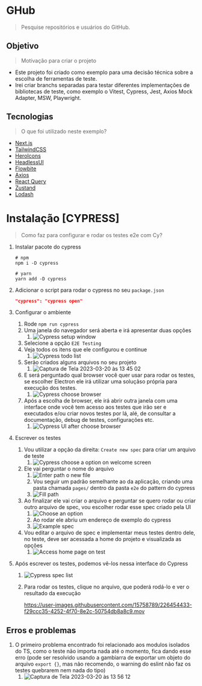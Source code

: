 # GHub

> Pesquise repositórios e usuários do GitHub.

## Objetivo

> Motivação para criar o projeto

- Este projeto foi criado como exemplo para uma decisão técnica sobre a escolha de ferramentas de teste.
- Irei criar branchs separadas para testar diferentes implementações de bibliotecas de teste, como exemplo o Vitest, Cypress, Jest, Axios Mock Adapter, MSW, Playwright.

## Tecnologias

> O que foi utilizado neste exemplo?

- [Next.js](https://nextjs.org/)
- [TailwindCSS](https://tailwindcss.com/)
- [HeroIcons](https://heroicons.com/)
- [HeadlessUI](https://headlessui.com/)
- [Flowbite](https://flowbite-react.com/)
- [Axios](https://axios-http.com/)
- [React Query](https://tanstack.com/query/latest)
- [Zustand](https://github.com/pmndrs/zustand)
- [Lodash](https://lodash.com/)

# Instalação [CYPRESS]

> Como faz para configurar e rodar os testes e2e com Cy?

1. Instalar pacote do cypress

    ```shell
    # npm
    npm i -D cypress

    # yarn
    yarn add -D cypress
    ```

2. Adicionar o script para rodar o cypress no seu `package.json`

    ```json
    "cypress": "cypress open"
    ```

3. Configurar o ambiente
   1. Rode `npm run cypress`
   2. Uma janela do navegador será aberta e irá apresentar duas opções
      1. ![Cypress setup window](https://user-images.githubusercontent.com/15758789/226404868-5fcc8a65-8161-48ef-a46b-22aa52b8345e.png)
   3. Selecione a opção `E2E Testing`
   4. Veja todos os itens que ele configurou e continue
      1. ![Cypress todo list](https://user-images.githubusercontent.com/15758789/226405896-faab2c7d-cb03-4a70-a529-424ca91e1648.png)
   5. Serão criados alguns arquivos no seu projeto
      1. ![Captura de Tela 2023-03-20 às 13 45 02](https://user-images.githubusercontent.com/15758789/226409854-cac5ecfd-985a-4a03-a0da-a0a06f6f84b3.png)
   6. E será perguntado qual browser você quer usar para rodar os testes, se escolher Electron ele irá utilizar uma soluçãso própria para execução dos testes.
      1. ![Cypress choose browser](https://user-images.githubusercontent.com/15758789/226408239-6f876e2d-c849-4cc4-8345-8542bc7e2d61.png)
   7. Após a escolha de browser, ele irá abrir outra janela com uma interface onde você tem acesso aos testes que irão ser e executados e/ou criar novos testes por lá, alé, de consultar a documentação, debug de testes, configurações etc.
      1. ![Cypress UI after choose browser](https://user-images.githubusercontent.com/15758789/226409387-2cb864fc-37cf-4cc6-b93f-e2a44bd2352d.png)
4. Escrever os testes
   1. Vou utilizar a opção da direita: `Create new spec` para criar um arquivo de teste
      1. ![Cypress choose a option on welcome screen](https://user-images.githubusercontent.com/15758789/226410185-836e27e5-8939-42c4-a85a-0ac16ba72df9.png)
   2. Ele vai perguntar o nome do arquivo
      1. ![Enter path o new file](https://user-images.githubusercontent.com/15758789/226410695-163a626d-6188-4702-bd89-1007494fa34b.png)
      2. Vou seguir um padrão semelhante ao da aplicação, criando uma pasta chamada `pages/` dentro da pasta `e2e` do pattern do cypress
      3. ![Fill path](https://user-images.githubusercontent.com/15758789/226411317-3ccd4cea-fe6b-41e2-9cc6-d12e6a973e25.png)
   3. Ao finalizar ele vai criar o arquivo e perguntar se quero rodar ou criar outro arquivo de spec, vou escolher rodar esse spec criado pela UI
      1. ![Choose an option](https://user-images.githubusercontent.com/15758789/226411634-e4720b5f-ed79-4ddb-9817-1549e6c955e8.png)
      2. Ao rodar ele abriu um endereço de exemplo do cypress
      3. ![Example spec](https://user-images.githubusercontent.com/15758789/226412002-6c71a5c5-c40a-463f-8378-55446744b83d.png)
   4. Vou editar o arquivo de spec e implementar meus testes dentro dele, no teste, deve ser acessada a home do projeto e visualizada as opções
      1. ![Access home page on test](https://user-images.githubusercontent.com/15758789/226413553-fb8b796d-cf2a-441b-a164-e8907842c388.png)
5. Após escrever os testes, podemos vê-los nessa interface do Cypress
   1. ![Cypress spec list](https://user-images.githubusercontent.com/15758789/226453706-bc39e266-921b-4d40-bc07-3a952c72f07f.png)
   2. Para rodar os testes, clique no arquivo, que poderá rodá-lo e ver o resultado da execução

      <https://user-images.githubusercontent.com/15758789/226454433-f29ccc35-4252-4f70-8e2c-50754db8a8c9.mov>

## Erros e problemas

1. O primeiro problema encontrado foi relacionado aos modulos isolados do TS, como o teste não importa nada até o momento, fica dando esse erro (pode ser resolvido usando a gambiarra de exportar um objeto do arquivo `export {}`, mas não recomendo, o warning do eslint não faz os testes quebrarem nem nada do tipo)
   1. ![Captura de Tela 2023-03-20 às 13 56 12](https://user-images.githubusercontent.com/15758789/226412703-5661b41e-926e-4b58-888b-8a2303685685.png)
